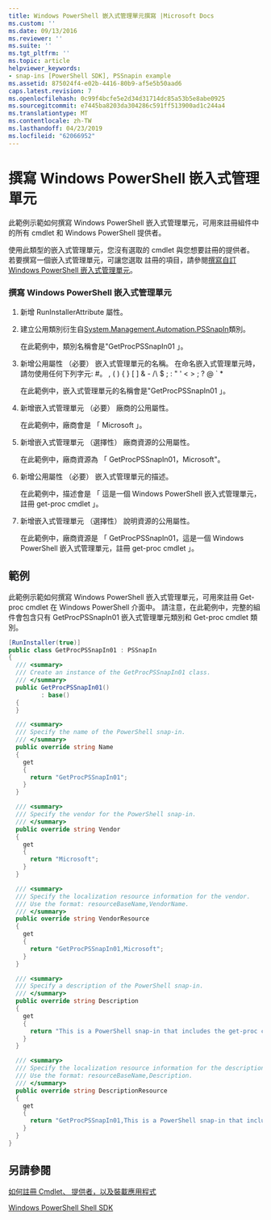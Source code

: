 ```yaml
---
title: Windows PowerShell 嵌入式管理單元撰寫 |Microsoft Docs
ms.custom: ''
ms.date: 09/13/2016
ms.reviewer: ''
ms.suite: ''
ms.tgt_pltfrm: ''
ms.topic: article
helpviewer_keywords:
- snap-ins [PowerShell SDK], PSSnapin example
ms.assetid: 875024f4-e02b-4416-80b9-af5e5b50aad6
caps.latest.revision: 7
ms.openlocfilehash: 0c99f4bcfe5e2d34d31714dc85a53b5e8abe0925
ms.sourcegitcommit: e7445ba8203da304286c591ff513900ad1c244a4
ms.translationtype: MT
ms.contentlocale: zh-TW
ms.lasthandoff: 04/23/2019
ms.locfileid: "62066952"
---
```

# <a name="writing-a-windows-powershell-snap-in"></a>撰寫 Windows PowerShell 嵌入式管理單元

此範例示範如何撰寫 Windows PowerShell 嵌入式管理單元，可用來註冊組件中的所有 cmdlet 和 Windows PowerShell 提供者。

使用此類型的嵌入式管理單元，您沒有選取的 cmdlet 與您想要註冊的提供者。 若要撰寫一個嵌入式管理單元，可讓您選取 註冊的項目，請參閱[撰寫自訂 Windows PowerShell 嵌入式管理單元](./writing-a-custom-windows-powershell-snap-in.md)。

### <a name="writing-a-windows-powershell-snap-in"></a>撰寫 Windows PowerShell 嵌入式管理單元

1. 新增 RunInstallerAttribute 屬性。

2. 建立公用類別衍生自[System.Management.Automation.PSSnapIn](/dotnet/api/System.Management.Automation.PSSnapIn)類別。

    在此範例中，類別名稱會是"GetProcPSSnapIn01 」。

3. 新增公用屬性 （必要） 嵌入式管理單元的名稱。 在命名嵌入式管理單元時，請勿使用任何下列字元: #。 , ( ) { } [ ] & - /\ $ ; : " ' \< > ; ? @ ` *

    在此範例中，嵌入式管理單元的名稱會是"GetProcPSSnapIn01 」。

4. 新增嵌入式管理單元 （必要） 廠商的公用屬性。

    在此範例中，廠商會是 「 Microsoft 」。

5. 新增嵌入式管理單元 （選擇性） 廠商資源的公用屬性。

    在此範例中，廠商資源為 「 GetProcPSSnapIn01，Microsoft"。

6. 新增公用屬性 （必要） 嵌入式管理單元的描述。

    在此範例中，描述會是 「 這是一個 Windows PowerShell 嵌入式管理單元，註冊 get-proc cmdlet 」。

7. 新增嵌入式管理單元 （選擇性） 說明資源的公用屬性。

    在此範例中，廠商資源是 「 GetProcPSSnapIn01，這是一個 Windows PowerShell 嵌入式管理單元，註冊 get-proc cmdlet 」。

## <a name="example"></a>範例

此範例示範如何撰寫 Windows PowerShell 嵌入式管理單元，可用來註冊 Get-proc cmdlet 在 Windows PowerShell 介面中。 請注意，在此範例中，完整的組件會包含只有 GetProcPSSnapIn01 嵌入式管理單元類別和 Get-proc cmdlet 類別。

```csharp
[RunInstaller(true)]
public class GetProcPSSnapIn01 : PSSnapIn
{
  /// <summary>
  /// Create an instance of the GetProcPSSnapIn01 class.
  /// </summary>
  public GetProcPSSnapIn01()
         : base()
  {
  }

  /// <summary>
  /// Specify the name of the PowerShell snap-in.
  /// </summary>
  public override string Name
  {
    get
    {
      return "GetProcPSSnapIn01";
    }
  }

  /// <summary>
  /// Specify the vendor for the PowerShell snap-in.
  /// </summary>
  public override string Vendor
  {
    get
    {
      return "Microsoft";
    }
  }

  /// <summary>
  /// Specify the localization resource information for the vendor.
  /// Use the format: resourceBaseName,VendorName.
  /// </summary>
  public override string VendorResource
  {
    get
    {
      return "GetProcPSSnapIn01,Microsoft";
    }
  }

  /// <summary>
  /// Specify a description of the PowerShell snap-in.
  /// </summary>
  public override string Description
  {
    get
    {
      return "This is a PowerShell snap-in that includes the get-proc cmdlet.";
    }
  }

  /// <summary>
  /// Specify the localization resource information for the description.
  /// Use the format: resourceBaseName,Description.
  /// </summary>
  public override string DescriptionResource
  {
    get
    {
      return "GetProcPSSnapIn01,This is a PowerShell snap-in that includes the get-proc cmdlet.";
    }
  }
}
```

## <a name="see-also"></a>另請參閱

[如何註冊 Cmdlet、 提供者，以及裝載應用程式](http://msdn.microsoft.com/en-us/a41e9054-29c8-40ab-bf2b-8ce4e7ec1c8c)

[Windows PowerShell Shell SDK](../windows-powershell-reference.md)

